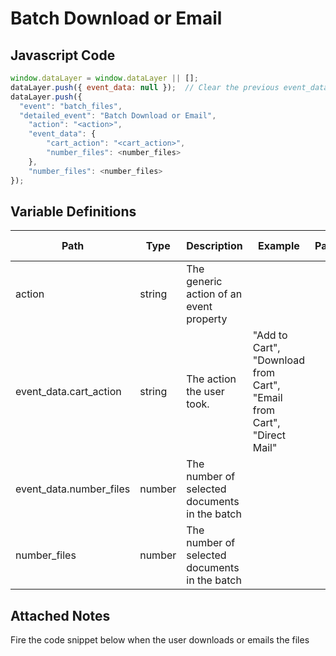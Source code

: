 # Batch Download or Email

### 

## Javascript Code
```js
window.dataLayer = window.dataLayer || [];
dataLayer.push({ event_data: null });  // Clear the previous event_data object.
dataLayer.push({
  "event": "batch_files",
  "detailed_event": "Batch Download or Email",
    "action": "<action>",
    "event_data": {
        "cart_action": "<cart_action>",
        "number_files": <number_files>
    },
    "number_files": <number_files>
});
```

## Variable Definitions

|Path|Type|Description|Example|Pattern|Min Length|Max Length|Minimum|Maximum|Multiple Of|
| --- | --- | --- | --- | --- | --- | --- | --- | --- | --- |
|action|string|The generic action of an event property||||||||
|event_data.cart_action|string|The action the user took.|"Add to Cart", "Download from Cart", "Email from Cart", "Direct Mail"|||||||
|event_data.number_files|number|The number of selected documents in the batch||||||||
|number_files|number|The number of selected documents in the batch||||||||

## Attached Notes

<p><span data-sheets-value="{&quot;1&quot;:2,&quot;2&quot;:&quot;Fire the code snippet below when the user downloads or emails the files&quot;}" data-sheets-userformat="{&quot;2&quot;:14849,&quot;3&quot;:{&quot;1&quot;:0},&quot;12&quot;:0,&quot;14&quot;:{&quot;1&quot;:2,&quot;2&quot;:0},&quot;15&quot;:&quot;Arial&quot;,&quot;16&quot;:11}">Fire the code snippet below when the user downloads or emails the files</span></p>
<p><span data-sheets-value="{&quot;1&quot;:2,&quot;2&quot;:&quot;Fire the code snippet below when the user downloads or emails the files&quot;}" data-sheets-userformat="{&quot;2&quot;:14849,&quot;3&quot;:{&quot;1&quot;:0},&quot;12&quot;:0,&quot;14&quot;:{&quot;1&quot;:2,&quot;2&quot;:0},&quot;15&quot;:&quot;Arial&quot;,&quot;16&quot;:11}"><img title="Batch Download Email" src="&quot;https:/github.com/searchdiscovery/client-fti-ga4-dl-spec/blob/main/images/Batch%20Download%20or%20Email.png&quot;" alt="" /></span></p>
